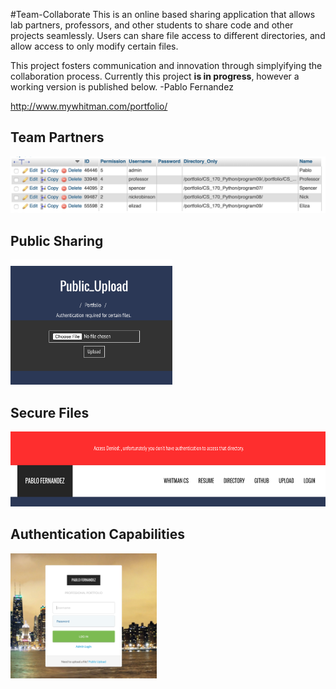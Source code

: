 #Team-Collaborate
This is an online based sharing application that allows lab partners, professors, and other students
to share code and other projects seamlessly. Users can share file access to different directories, and
allow access to only modify certain files. 

This project fosters communication and innovation through simplyifying the collaboration process.
Currently this project <strong>is in progress</strong>, however a working version is published below. -Pablo Fernandez

http://www.mywhitman.com/portfolio/

Team Partners
----
![Partners Database](PartnersDatabase.png "Partners")

Public Sharing
----
<img src="PublicSharing.png" height="200">

Secure Files
----
<img src="SecureFiles.png" height="120">

Authentication Capabilities
----
<img src="LoginCapabilites.png" height="200">
